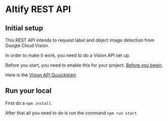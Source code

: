 # Altify REST API

## Initial setup

This REST API intends to request label and object image detection from Google Cloud Vision.

In order to make it work, you need to do a Vision API set up.

Before you start, you need to enable this for your project. [Before you begin](https://cloud.google.com/vision/docs/before-you-begin).

Here is the [Vision API Quuickstart](https://cloud.google.com/vision/docs/setup).

## Run your local

First do a `npm install`.

After that all you need to do is run the command `npm run start`.